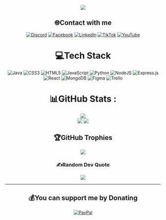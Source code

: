 <div id="header" align="center">
  
[![](https://visitcount.itsvg.in/api?id=HaiNam1408&icon=2&color=0)](https://visitcount.itsvg.in)
## 🌐Contact with me
[![Discord](https://img.shields.io/badge/Discord-%237289DA.svg?logo=discord&logoColor=white)](htttps://discord.gg/1030871259434733698) [![Facebook](https://img.shields.io/badge/Facebook-%231877F2.svg?logo=Facebook&logoColor=white)](https://www.facebook.com/hainam.pham.3591) [![LinkedIn](https://img.shields.io/badge/LinkedIn-%230077B5.svg?logo=linkedin&logoColor=white)](https://www.linkedin.com/in/nam-ph%E1%BA%A1m-3847b8218/) [![TikTok](https://img.shields.io/badge/TikTok-%23000000.svg?logo=TikTok&logoColor=white)](https://tiktok.com/@@phammhaiinamm) [![YouTube](https://img.shields.io/badge/YouTube-%23FF0000.svg?logo=YouTube&logoColor=white)](https://youtube.com/c/UCzExdVKmVOHgr-gzwsin9Gg) 

# 💻Tech Stack
![Java](https://img.shields.io/badge/java-%23ED8B00.svg?style=plastic&logo=java&logoColor=white) ![CSS3](https://img.shields.io/badge/css3-%231572B6.svg?style=plastic&logo=css3&logoColor=white) ![HTML5](https://img.shields.io/badge/html5-%23E34F26.svg?style=plastic&logo=html5&logoColor=white) ![JavaScript](https://img.shields.io/badge/javascript-%23323330.svg?style=plastic&logo=javascript&logoColor=%23F7DF1E) ![Python](https://img.shields.io/badge/python-3670A0?style=plastic&logo=python&logoColor=ffdd54) ![NodeJS](https://img.shields.io/badge/node.js-6DA55F?style=plastic&logo=node.js&logoColor=white) ![Express.js](https://img.shields.io/badge/express.js-%23404d59.svg?style=plastic&logo=express&logoColor=%2361DAFB) ![React](https://img.shields.io/badge/react-%2320232a.svg?style=plastic&logo=react&logoColor=%2361DAFB) ![MongoDB](https://img.shields.io/badge/MongoDB-%234ea94b.svg?style=plastic&logo=mongodb&logoColor=white)	![Figma](https://img.shields.io/badge/figma-%23F24E1E.svg?style=plastic&logo=figma&logoColor=white) ![Trello](https://img.shields.io/badge/Trello-%23026AA7.svg?style=plastic&logo=Trello&logoColor=white)
# 📊GitHub Stats :
![](https://github-readme-stats.vercel.app/api/top-langs/?username=HaiNam1408&theme=tokyonight&hide_border=true&include_all_commits=true&count_private=false&layout=compact)<br/>
![](https://github-readme-stats.vercel.app/api?username=HaiNam1408&theme=tokyonight&hide_border=true&include_all_commits=true&count_private=false)
![](https://github-readme-streak-stats.herokuapp.com/?user=HaiNam1408&theme=tokyonight&hide_border=true)

## 🏆GitHub Trophies
![](https://github-trophies.vercel.app/?username=HaiNam1408&theme=tokyonight&no-frame=true&no-bg=true&margin-w=4)

### ✍️Random Dev Quote
![](https://quotes-github-readme.vercel.app/api?type=horizontal&theme=tokyonight)

---

  ## 💰You can support me by Donating
  [![PayPal](https://img.shields.io/badge/PayPal-00457C?style=for-the-badge&logo=paypal&logoColor=white)](https://paypal.me/haiinamm) 

  <!-- Proudly created with GPRM ( https://gprm.itsvg.in ) -->
  
  
<div/>

